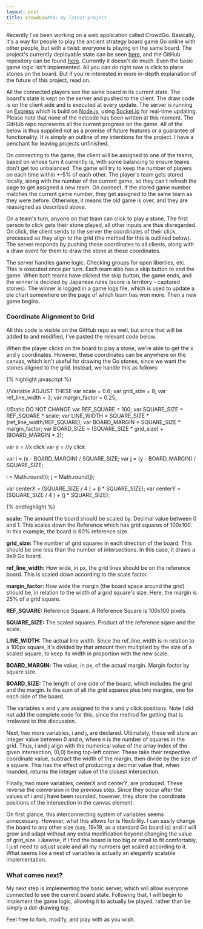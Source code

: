 ```yaml
---
layout: post
title: CrowdGo&#58; my latest project
---
```

Recently I've been working on a web application called CrowdGo. Basically, it's a way for people to play the ancient strategy board game Go online with other people, but with a twist: everyone is playing on the same board. The project's currently deployable state can be seen [here](/crowdgo/), and the GitHub repository can be found [here](https://github.com/darkfire613/crowdgo/). Currently it doesn't do much. Even the basic game logic isn't implemented. All you can do right now is click to place stones on the board. But if you're interested in more in-depth explanation of the future of this project, read on.

All the connected players see the same board in its current state. The board's state is kept on the server and pushed to the client. The draw code is on the client side and is executed at every update. The server is running on [Express](http://expressjs.com) which is build on [Node.js](http://nodejs.org), using [Socket.io](http://socket.io) for real-time updating. Please note that none of the netcode has been written at this moment. The GitHub repo represents all the current progress on the game. All of the below is thus supplied not as a promise of future features or a guarantee of functionality. It is simply an outline of my intentions for the project. I have a penchant for leaving projects unfinished.

On connecting to the game, the client will be assigned to one of the teams, based on whose turn it currently is, with some balancing to ensure teams don't get too unbalanced. The game will try to keep the number of players on each time within +-5% of each other. The player's team gets stored locally, along with the number of the current game, so they can't refresh the page to get assigned a new team. On connect, if the stored game number matches the current game number, they get assigned to the same team as they were before. Otherwise, it means the old game is over, and they are reassigned as described above.

On a team's turn, anyone on that team can click to play a stone. The first person to click gets their stone played, all other inputs are thus disregarded. On click, the client sends to the server the coordinates of their click, processed so they align to the grid (the method for this is outlined below). The server responds by pushing these coordinates to all clients, along with a draw event for them to draw the stone at these coordinates.

The server handles game logic. Checking groups for open liberties, etc. This is executed once per turn. Each team also has a skip button to end the game. When both teams have clicked the skip button, the game ends, and the winner is decided by Japanese rules (score is territory - captured stones). The winner is logged in a game logs file, which is used to update a pie chart somewhere on the page of which team has won more. Then a new game begins.

### Coordinate Alignment to Grid

All this code is visible on the GitHub repo as well, but since that will be added to and modified, I've pasted the relevant code below.

When the player clicks on the board to play a stone, we're able to get the x and y coordinates. However, these coordinates can be anywhere on the canvas, which isn't useful for drawing the Go stones, since we want the stones aligned to the grid. Instead, we handle this as follows:

{% highlight javascript %}

//Variable ADJUST THESE
var scale = 0.6;
var grid_size = 8;
var ref_line_width = 3;
var margin_factor = 0.25;

//Static DO NOT CHANGE
var REF_SQUARE = 100;
var SQUARE_SIZE = REF_SQUARE * scale;
var LINE_WIDTH = SQUARE_SIZE * (ref_line_width/REF_SQUARE);
var BOARD_MARGIN = SQUARE_SIZE * margin_factor;
var BOARD_SIZE = (SQUARE_SIZE * grid_size) + (BOARD_MARGIN * 2);

var x = //x click
var y = //y click

var i = (x - BOARD_MARGIN) / SQUARE_SIZE;
var j = (y - BOARD_MARGIN) / SQUARE_SIZE;

i = Math.round(i);
j = Math.round(j);

var centerX = (SQUARE_SIZE / 4 ) + (i * SQUARE_SIZE);
var centerY = (SQUARE_SIZE / 4 ) + (j * SQUARE_SIZE);

{% endhighlight %}

**scale:** The amount the board should be scaled by. Decimal value between 0 and 1. This scales down the Reference which has grid squares of 100x100. In this example, the board is 60% reference size.

**grid_size:** The number of grid squares in each direction of the board. This should be one less than the number of intersections. In this case, it draws a 9x9 Go board.

**ref_line_width:** How wide, in px, the grid lines should be on the reference board. This is scaled down according to the scale factor.

**margin_factor:** How wide the margin (the board space around the grid) should be, in relation to the width of a grid square's size. Here, the margin is 25% of a grid square.

**REF_SQUARE:** Reference Square. A Reference Square is 100x100 pixels.

**SQUARE_SIZE:** The scaled squares. Product of the reference sqare and the scale.

**LINE_WIDTH:** The actual line width. Since the ref_line_width is in relation to a 100px square, it's divided by that amount then multiplied by the size of a scaled square, to keep its width in proportion with the new scale.

**BOARD_MARGIN:** The value, in px, of the actual margin. Margin factor by square size.

**BOARD_SIZE:** The length of one side of the board, which includes the grid and the margin. Is the sum of all the grid squares plus two margins, one for each side of the board.

The variables x and y are assigned to the x and y click positions. Note I did not add the complete code for this, since the method for getting that is irrelevant to this discussion.

Next, two more variables, i and j, are declared. Ultimately, these will store an integer value between 0 and n, where n is the number of squares in the grid. Thus, i and j align with the numerical value of the array index of the given intersection, (0,0) being top-left corner. These take their respective coordinate value, subtract the width of the margin, then divide by the size of a square. This has the effect of producing a decimal value that, when rounded, returns the integer value of the closest intersection.

Finally, two more variables, centerX and centerY, are produced. These reverse the conversion in the previous step. Since they occur after the values of i and j have been rounded, however, they store the coordinate positions of the intersection in the canvas element.

On first glance, this interconnecting system of variables seems unnecessary. However, what this allows for is flexibility. I can easily change the board to any other size (say, 19x19, as a standard Go board is) and it will grow and adapt without any extra modification beyond changing the value of grid_size. Likewise, if I find the board is too big or small to fit comfortably, I just need to adjust scale and all my numbers get scaled according to it. What seems like a nest of variables is actually an elegantly scalable implementation.

### What comes next?

My next step is implementing the basic server, which will allow everyone connected to see the current board state. Following that, I will begin to implement the game logic, allowing it to actually be played, rather than be simply a dot-drawing toy.

Feel free to fork, modify, and play with as you wish.

